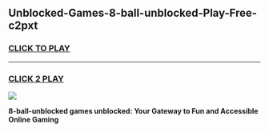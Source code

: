 
## Unblocked-Games-8-ball-unblocked-Play-Free-c2pxt
<h3>
<a href="https://premium76.site?title=8-ball-unblocked&ref=12A">CLICK TO PLAY</a></h3>
<hr>

<h3>
<a href="https://premium76.site?title=8-ball-unblocked&ref=12A">CLICK 2 PLAY</a>
  
</h3>

<a href="https://premium76.site?title=8-ball-unblocked&ref=12A"><img src="https://clearcache.store/games.png"></a>


**8-ball-unblocked games unblocked: Your Gateway to Fun and Accessible Online Gaming**
